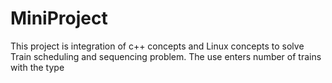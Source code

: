 # MiniProject


This project is integration of c++ concepts and Linux concepts to solve Train scheduling and sequencing problem.
The use enters number of trains with the type
